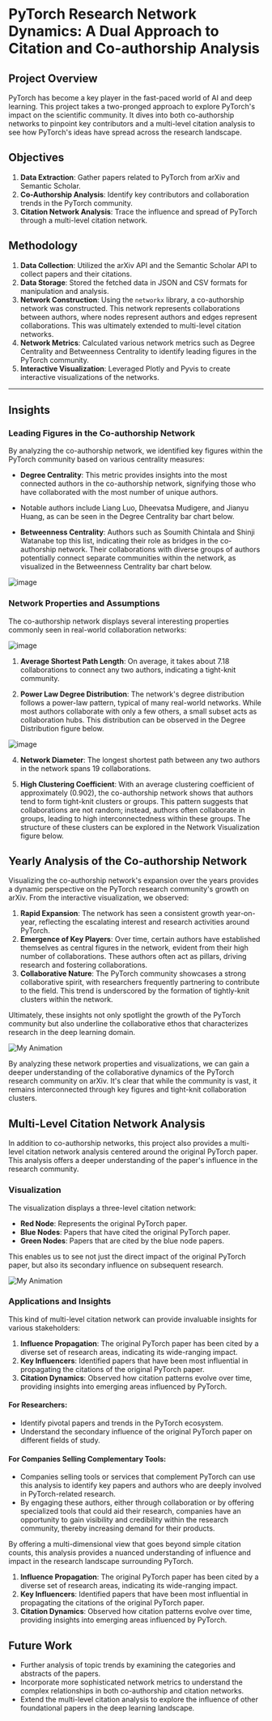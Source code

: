 # PyTorch Research Network Dynamics: A Dual Approach to Citation and Co-authorship Analysis

## Project Overview

PyTorch has become a key player in the fast-paced world of AI and deep learning. This project takes a two-pronged approach to explore PyTorch's impact on the scientific community. It dives into both co-authorship networks to pinpoint key contributors and a multi-level citation analysis to see how PyTorch's ideas have spread across the research landscape.

## Objectives

1. **Data Extraction**: Gather papers related to PyTorch from arXiv and Semantic Scholar.
2. **Co-Authorship Analysis**: Identify key contributors and collaboration trends in the PyTorch community.
3. **Citation Network Analysis**: Trace the influence and spread of PyTorch through a multi-level citation network.


## Methodology

1. **Data Collection**: Utilized the arXiv API and the Semantic Scholar API to collect papers and their citations.
2. **Data Storage**: Stored the fetched data in JSON and CSV formats for manipulation and analysis.
3. **Network Construction**: Using the `networkx` library, a co-authorship network was constructed. This network represents collaborations between authors, where nodes represent authors and edges represent collaborations. This was ultimately  extended to multi-level citation networks.
4. **Network Metrics**: Calculated various network metrics such as Degree Centrality and Betweenness Centrality to identify leading figures in the PyTorch community.
5. **Interactive Visualization**: Leveraged Plotly and Pyvis to create interactive visualizations of the networks.

---

## Insights

### Leading Figures in the Co-authorship Network

By analyzing the co-authorship network, we identified key figures within the PyTorch community based on various centrality measures:

- **Degree Centrality**: This metric provides insights into the most connected authors in the co-authorship network, signifying those who have collaborated with the most number of unique authors.
 - Notable authors include Liang Luo, Dheevatsa Mudigere, and Jianyu Huang, as can be seen in the Degree Centrality bar chart below.
  
- **Betweenness Centrality**: Authors such as Soumith Chintala and Shinji Watanabe top this list, indicating their role as bridges in the co-authorship network. Their collaborations with diverse groups of authors potentially connect separate communities within the network, as visualized in the Betweenness Centrality bar chart below.

![image](https://github.com/parkermoe/PyTorch_Research_Network_Analysis/assets/75709283/e52d9a7a-7986-483e-8b1a-860c4e6b75cb)

### Network Properties and Assumptions

The co-authorship network displays several interesting properties commonly seen in real-world collaboration networks:

![image](https://github.com/parkermoe/PyTorch_Research_Network_Analysis/assets/75709283/f1a9e2b5-acac-4512-96b0-5030526e8bfc)

1. **Average Shortest Path Length**: On average, it takes about 7.18 collaborations to connect any two authors, indicating a tight-knit community.
  
2. **Power Law Degree Distribution**: The network's degree distribution follows a power-law pattern, typical of many real-world networks. While most authors collaborate with only a few others, a small subset acts as collaboration hubs. This distribution can be observed in the Degree Distribution figure below.

![image](https://github.com/parkermoe/PyTorch_Research_Network_Analysis/assets/75709283/42e660cb-201e-41aa-91a0-7e63e819e5b8)

  
4. **Network Diameter**: The longest shortest path between any two authors in the network spans 19 collaborations.
  
5. **High Clustering Coefficient**: With an average clustering coefficient of approximately \(0.902\), the co-authorship network shows that authors tend to form tight-knit clusters or groups. This pattern suggests that collaborations are not random; instead, authors often collaborate in groups, leading to high interconnectedness within these groups. The structure of these clusters can be explored in the Network Visualization figure below.





## Yearly Analysis of the Co-authorship Network

Visualizing the co-authorship network's expansion over the years provides a dynamic perspective on the PyTorch research community's growth on arXiv. From the interactive visualization, we observed:

1. **Rapid Expansion**: The network has seen a consistent growth year-on-year, reflecting the escalating interest and research activities around PyTorch.
2. **Emergence of Key Players**: Over time, certain authors have established themselves as central figures in the network, evident from their high number of collaborations. These authors often act as pillars, driving research and fostering collaborations.
3. **Collaborative Nature**: The PyTorch community showcases a strong collaborative spirit, with researchers frequently partnering to contribute to the field. This trend is underscored by the formation of tightly-knit clusters within the network.

Ultimately, these insights not only spotlight the growth of the PyTorch community but also underline the collaborative ethos that characterizes research in the deep learning domain.

![My Animation](https://github.com/parkermoe/PyTorch_Research_Network_Analysis/blob/main/pytorch_year_output2.gif)


By analyzing these network properties and visualizations, we can gain a deeper understanding of the collaborative dynamics of the PyTorch research community on arXiv. It's clear that while the community is vast, it remains interconnected through key figures and tight-knit collaboration clusters.

## Multi-Level Citation Network Analysis

In addition to co-authorship networks, this project also provides a multi-level citation network analysis centered around the original PyTorch paper. This analysis offers a deeper understanding of the paper's influence in the research community.

### Visualization

The visualization displays a three-level citation network:

- **Red Node**: Represents the original PyTorch paper.
- **Blue Nodes**: Papers that have cited the original PyTorch paper.
- **Green Nodes**: Papers that are cited by the blue node papers.

This enables us to see not just the direct impact of the original PyTorch paper, but also its secondary influence on subsequent research.

![My Animation](https://github.com/parkermoe/PyTorch_Research_Network_Analysis/blob/main/pytorch_citation_fast_red.gif)

### Applications and Insights

This kind of multi-level citation network can provide invaluable insights for various stakeholders:

1. **Influence Propagation**: The original PyTorch paper has been cited by a diverse set of research areas, indicating its wide-ranging impact.
2. **Key Influencers**: Identified papers that have been most influential in propagating the citations of the original PyTorch paper.
3. **Citation Dynamics**: Observed how citation patterns evolve over time, providing insights into emerging areas influenced by PyTorch.

#### For Researchers:
- Identify pivotal papers and trends in the PyTorch ecosystem.
- Understand the secondary influence of the original PyTorch paper on different fields of study.

#### For Companies Selling Complementary Tools:
- Companies selling tools or services that complement PyTorch can use this analysis to identify key papers and authors who are deeply involved in PyTorch-related research.
- By engaging these authors, either through collaboration or by offering specialized tools that could aid their research, companies have an opportunity to gain visibility and credibility within the research community, thereby increasing demand for their products.

By offering a multi-dimensional view that goes beyond simple citation counts, this analysis provides a nuanced understanding of influence and impact in the research landscape surrounding PyTorch.

1. **Influence Propagation**: The original PyTorch paper has been cited by a diverse set of research areas, indicating its wide-ranging impact.
2. **Key Influencers**: Identified papers that have been most influential in propagating the citations of the original PyTorch paper.
3. **Citation Dynamics**: Observed how citation patterns evolve over time, providing insights into emerging areas influenced by PyTorch.

## Future Work

- Further analysis of topic trends by examining the categories and abstracts of the papers.
- Incorporate more sophisticated network metrics to understand the complex relationships in both co-authorship and citation networks.
- Extend the multi-level citation analysis to explore the influence of other foundational papers in the deep learning landscape.


